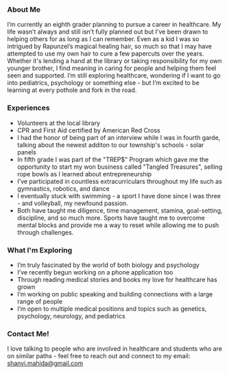 
### About Me
I’m currently an eighth grader planning to pursue a career in healthcare. My life wasn’t always and still isn’t fully planned out but I’ve been drawn to helping others for as long as I can remember. Even as a kid I was so intrigued by Rapunzel’s magical healing hair, so much so that I may have attempted to use my own hair to cure a few papercuts over the years. Whether it's lending a hand at the library or taking responsibility for my own younger brother, I find meaning in caring for people and helping them feel seen and supported. I’m still exploring healthcare, wondering if I want to go into pediatrics, psychology or something else - but I’m excited to be learning at every pothole and fork in the road. 

### Experiences
- Volunteers at the local library
- CPR and First Aid certified by American Red Cross
- I had the honor of being part of an interview while I was in fourth garde, talking about the newest additon to our township's          schools -   solar panels
- In fifth grade I was part of the "TREP$" Program which gave me the opportunity to start my won business called "Tangled Treasures",    selling rope bowls as I learned about entrepreneurship
- I’ve participated in countless extracurriculars throughout my life such as gymnastics, robotics, and dance 
- I eventually stuck with swimming - a sport I have done since I was three - and volleyball, my newfound passion.
- Both have taught me diligence, time management, stamina, goal-setting, discipline, and so much more. Sports have taught me to          overcome mental blocks and provide me a way to reset while allowing me to push through challenges.

### What I'm Exploring
- I’m truly fascinated by the world of both biology and psychology
- I’ve recently begun working on a phone application too
- Through reading medical stories and books my love for healthcare has grown
- I’m working on public speaking and building connections with a large range of people
- I’m open to multiple medical positions and topics such as genetics, psychology, neurology, and pediatrics

### Contact Me!
I love talking to people who are involved in healthcare and students who are on similar paths - feel free to reach out and connect to my email: shanvi.mahida@gmail.com



